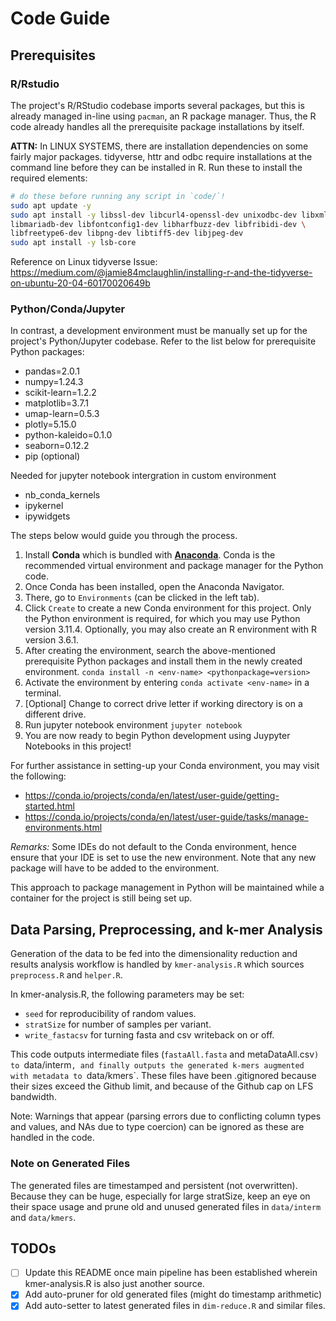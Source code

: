 # Code Guide

## Prerequisites

### R/Rstudio
The project's R/RStudio codebase imports several packages,
but this is already managed in-line using `pacman`, an R package manager.
Thus, the R code already handles all the prerequisite package installations
by itself.

**ATTN:** In LINUX SYSTEMS, there are installation dependencies on some fairly
major packages. tidyverse, httr and odbc require installations at the command
line before they can be installed in R. Run these to install the required elements:
```bash
# do these before running any script in `code/`!
sudo apt update -y
sudo apt install -y libssl-dev libcurl4-openssl-dev unixodbc-dev libxml2-dev \
libmariadb-dev libfontconfig1-dev libharfbuzz-dev libfribidi-dev \
libfreetype6-dev libpng-dev libtiff5-dev libjpeg-dev
sudo apt install -y lsb-core
```

Reference on Linux tidyverse Issue:
https://medium.com/@jamie84mclaughlin/installing-r-and-the-tidyverse-on-ubuntu-20-04-60170020649b

### Python/Conda/Jupyter
In contrast, a development environment must be manually set up for the project's
Python/Jupyter codebase. Refer to the list below for prerequisite Python packages:
- pandas=2.0.1
- numpy=1.24.3
- scikit-learn=1.2.2
- matplotlib=3.7.1
- umap-learn=0.5.3
- plotly=5.15.0
- python-kaleido=0.1.0
- seaborn=0.12.2
- pip (optional)
  
Needed for jupyter notebook intergration in custom environment
- nb_conda_kernels
- ipykernel
- ipywidgets

The steps below would guide you through the process.
1. Install **Conda** which is bundled with [**Anaconda**](https://www.anaconda.com/download). 
Conda is the recommended virtual environment and package
manager for the Python code.
2. Once Conda has been installed, open the Anaconda Navigator.
3. There, go to `Environments` (can be clicked in the left tab).
4. Click `Create` to create a new Conda environment for this project.
Only the Python environment is required, for which you may use Python version 
3.11.4. Optionally, you may also create an R environment with R version 3.6.1.
5. After creating the environment, search the above-mentioned prerequisite Python packages 
and install them in the newly created environment. `conda install -n <env-name> <pythonpackage=version>`
6. Activate the environment by entering `conda activate <env-name>` in a terminal.
7. [Optional] Change to correct drive letter if working directory is on a different drive.
8. Run jupyter notebook environment `jupyter notebook`
9. You are now ready to begin Python development using Juypyter Notebooks in this project!

For further assistance in setting-up your Conda environment,
you may visit the following:
- https://conda.io/projects/conda/en/latest/user-guide/getting-started.html
- https://conda.io/projects/conda/en/latest/user-guide/tasks/manage-environments.html

*Remarks:*
Some IDEs do not default to the Conda environment, hence ensure that
your IDE is set to use the new environment.
Note that any new package will have to be added to the environment.

This approach to package management in Python will be maintained
while a container for the project is still being set up.

## Data Parsing, Preprocessing, and k-mer Analysis
Generation of the data to be fed into the dimensionality reduction and results analysis
workflow is handled by `kmer-analysis.R` which sources `preprocess.R` and `helper.R`.

In kmer-analysis.R, the following parameters may be set:
- `seed` for reproducibility of random values.
- `stratSize` for number of samples per variant.
- `write_fastacsv` for turning fasta and csv writeback on or off.

This code outputs intermediate files (`fastaAll.fasta` and metaDataAll.csv`) to `data/interm`, and
finally outputs the generated k-mers augmented with metadata to `data/kmers`. These files have
been .gitignored because their sizes exceed the Github limit, and because of the Github cap on LFS bandwidth.

Note: Warnings that appear (parsing errors due to conflicting column types and values,
and NAs due to type coercion) can be ignored as these are handled in the code.

### Note on Generated Files
The generated files are timestamped and persistent (not overwritten). Because
they can be huge, especially for large stratSize, keep an eye on their space usage
and prune old and unused generated files in `data/interm` and `data/kmers`.

## TODOs
- [ ] Update this README once main pipeline has been established wherein kmer-analysis.R is also just another source.
- [x] Add auto-pruner for old generated files (might do timestamp arithmetic)
- [x] Add auto-setter to latest generated files in `dim-reduce.R` and similar files.
